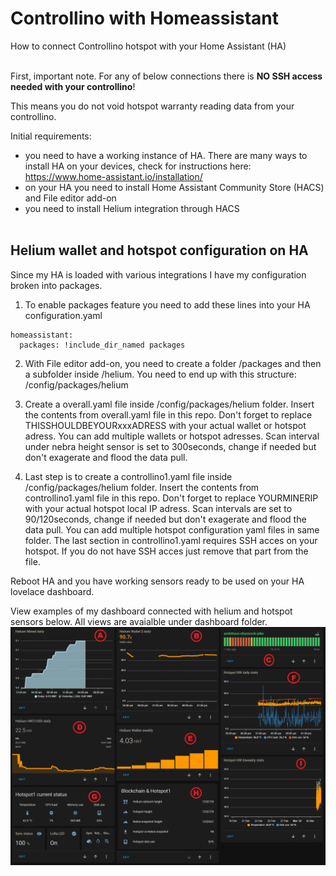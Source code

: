 # Controllino with Homeassistant
How to connect Controllino hotspot with your Home Assistant (HA)<br><br>


First, important note. For any of below connections there is **NO SSH access needed with your controllino**! 

This means you do not void hotspot warranty reading data from your controllino. 

Initial requirements: 
- you need to have a working instance of HA. There are many ways to install HA on your devices, check for instructions here: https://www.home-assistant.io/installation/
- on your HA you need to install Home Assistant Community Store (HACS) and File editor add-on
- you need to install Helium integration through HACS<br><br>

<h2> 
Helium wallet and hotspot configuration on HA
</h2>

Since my HA is loaded with various integrations I have my configuration broken into packages. <br>
1. To enable packages feature you need to add these lines into your HA configuration.yaml
```console
homeassistant:
  packages: !include_dir_named packages
```

2. With File editor add-on, you need to create a folder /packages and then a subfolder inside /helium. 
You need to end up with this structure: /config/packages/helium

3. Create a overall.yaml file inside /config/packages/helium folder. Insert the contents from overall.yaml file in this repo. Don't forget to replace THISSHOULDBEYOURxxxADRESS with your actual wallet or hotspot adress. You can add multiple wallets or hotspot adresses. Scan interval under nebra height sensor is set to 300seconds, change if needed but don't exagerate and flood the data pull. 

4. Last step is to create a controllino1.yaml file inside /config/packages/helium folder. Insert the contents from controllino1.yaml file in this repo. Don't forget to replace YOURMINERIP with your actual hotspot local IP adress. Scan intervals are set to 90/120seconds, change if needed but don't exagerate and flood the data pull. You can add multiple hotspot configuration yaml files in same folder. The last section in controllino1.yaml requires SSH acces on your hotspot. If you do not have SSH acces just remove that part from the file. 

Reboot HA and you have working sensors ready to be used on your HA lovelace dashboard. 

View examples of my dashboard connected with helium and hotspot sensors below. All views are avaialble under dashboard folder. 
![ ](/dashboard_example.png)
